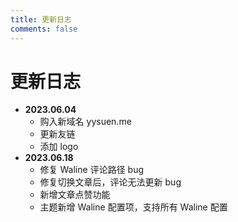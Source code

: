 ```yaml
---
title: 更新日志
comments: false
---
```


# 更新日志

- **2023.06.04**
  - 购入新域名 yysuen.me
  - 更新友链
  - 添加 logo
- **2023.06.18**
  - 修复 Waline 评论路径 bug
  - 修复切换文章后，评论无法更新 bug
  - 新增文章点赞功能
  - 主题新增 Waline 配置项，支持所有 Waline 配置

